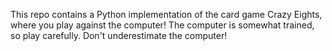 This repo contains a Python implementation of the card game Crazy Eights, where you play against the computer! The computer is somewhat trained, so play carefully. Don't underestimate the computer!
